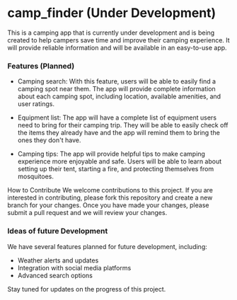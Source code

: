# camp_finder (Under Development)

This is a camping app that is currently under development and is being created to help campers save time and improve their camping experience. It will provide reliable information and will be available in an easy-to-use app.

### Features (Planned)

- Camping search: With this feature, users will be able to easily find a camping spot near them. The app will provide complete information about each camping spot, including location, available amenities, and user ratings.

- Equipment list: The app will have a complete list of equipment users need to bring for their camping trip. They will be able to easily check off the items they already have and the app will remind them to bring the ones they don't have.

- Camping tips: The app will provide helpful tips to make camping experience more enjoyable and safe. Users will be able to learn about setting up their tent, starting a fire, and protecting themselves from mosquitoes.

How to Contribute
We welcome contributions to this project. If you are interested in contributing, please fork this repository and create a new branch for your changes. Once you have made your changes, please submit a pull request and we will review your changes.

### Ideas of future Development
We have several features planned for future development, including:

- Weather alerts and updates
- Integration with social media platforms
- Advanced search options

Stay tuned for updates on the progress of this project.
